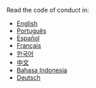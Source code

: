 Read the code of conduct in:
- <a href="https://allcontributors.org/docs/en/project/code-of-conduct">English</a>
- <a href="https://allcontributors.org/docs/pt-BR/project/code-of-conduct">Português</a>
- <a href="https://allcontributors.org/docs/es-ES/project/code-of-conduct">Español</a>
- <a href="https://allcontributors.org/docs/fr/project/code-of-conduct">Français</a>
- <a href="https://allcontributors.org/docs/ko/project/code-of-conduct">한국어</a>
- <a href="https://allcontributors.org/docs/zh-CN/project/code-of-conduct">中文</a>
- <a href="https://allcontributors.org/docs/od/project/code-of-conduct">Bahasa Indonesia</a>
- <a href="https://allcontributors.org/docs/de/project/code-of-conduct">Deutsch</a>
